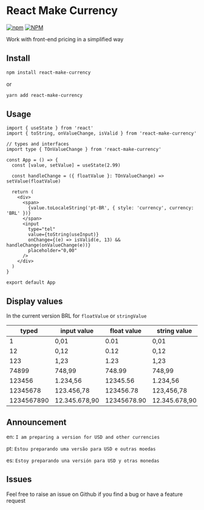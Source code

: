 # React Make Currency

[![npm](https://img.shields.io/npm/v/react-make-currency)](https://www.npmjs.com/package/react-make-currency) [![NPM](https://img.shields.io/npm/l/react-make-currency)](https://www.npmjs.com/package/react-make-currency)

Work with front-end pricing in a simplified way


## Install
```sh
npm install react-make-currency
```
or
```sh
yarn add react-make-currency
```

## Usage
```tsx
import { useState } from 'react'
import { toString, onValueChange, isValid } from 'react-make-currency'

// types and interfaces
import type { TOnValueChange } from 'react-make-currency'

const App = () => {
  const [value, setValue] = useState(2.99)

  const handleChange = ({ floatValue }: TOnValueChange) => setValue(floatValue)

  return (
    <div>
      <span>
        {value.toLocaleString('pt-BR', { style: 'currency', currency: 'BRL' })}
      </span>
      <input
        type="tel"
        value={toString(useInput)}
        onChange={(e) => isValid(e, 13) && handleChange(onValueChange(e))}
        placeholder="0,00"
      />
    </div>
  )
}

export default App
```

## Display values
In the current version BRL for `floatValue` or `stringValue`


| typed      	| input value   	| float value 	| string value  	|
|------------	|---------------	|-------------	|---------------	|
| 1          	| 0,01          	| 0.01        	| 0,01          	|
| 12         	| 0,12          	| 0.12        	| 0,12          	|
| 123        	| 1,23          	| 1.23        	| 1,23          	|
| 74899      	| 748,99        	| 748.99      	| 748,99        	|
| 123456     	| 1.234,56      	| 12345.56    	| 1.234,56      	|
| 12345678   	| 123.456,78    	| 123456.78   	| 123,456,78    	|
| 1234567890 	| 12.345.678,90 	| 12345678.90 	| 12.345.678,90 	|


## Announcement

en: `I am preparing a version for USD and other currencies`

pt: `Estou preparando uma versão para USD e outras moedas`

es: `Estoy preparando una versión para USD y otras monedas`

## Issues

Feel free to raise an issue on Github if you find a bug or have a feature request
